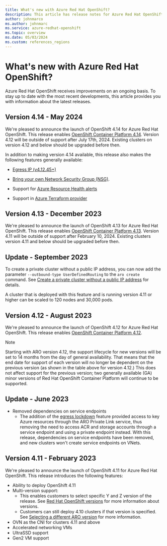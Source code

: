 ```yaml
---
title: What's new with Azure Red Hat OpenShift?
description: This article has release notes for Azure Red Hat OpenShift.
author: johnmarco
ms.author: johnmarc
ms.service: azure-redhat-openshift
ms.topic: overview
ms.date: 05/03/2024
ms.custom: references_regions
---
```


# What's new with Azure Red Hat OpenShift?

Azure Red Hat OpenShift receives improvements on an ongoing basis. To stay up to date with the most recent developments, this article provides you with information about the latest releases.

## Version 4.14 - May 2024

We're pleased to announce the launch of OpenShift 4.14 for Azure Red Hat OpenShift. This release enables [OpenShift Container Platform 4.14](https://docs.openshift.com/container-platform/4.14/welcome/index.html). Version 4.12 will be outside of support after July 17th, 2024. Existing clusters on version 4.12 and below should be upgraded before then.

In addition to making version 4.14 available, this release also makes the following features generally available:

- [Egress IP (v4.12.45+)](https://docs.openshift.com/container-platform/4.14/networking/ovn_kubernetes_network_provider/configuring-egress-ips-ovn.html) 

- [Bring your own Network Security Group (NSG)](/azure/openshift/howto-bring-nsg).

- Support for [Azure Resource Health alerts](/azure/openshift/howto-monitor-alerts)

- Support in [Azure Terraform provider](https://registry.terraform.io/providers/hashicorp/azurerm/latest)

## Version 4.13 - December 2023

We're pleased to announce the launch of OpenShift 4.13 for Azure Red Hat OpenShift. This release enables [OpenShift Container Platform 4.13](https://docs.openshift.com/container-platform/4.13/release_notes/ocp-4-13-release-notes.html). Version 4.11 will be outside of support after February 10, 2024.  Existing clusters version 4.11 and below should be upgraded before then.

## Update - September 2023

To create a private cluster without a public IP address, you can now add the parameter `--outbound-type UserDefinedRouting` to the `aro create` command. See [Create a private cluster without a public IP address](howto-create-private-cluster-4x.md#create-a-private-cluster-without-a-public-ip-address) for details.

A cluster that is deployed with this feature and is running version 4.11 or higher can be scaled to 120 nodes and 30,000 pods.

## Version 4.12 - August 2023

We're pleased to announce the launch of OpenShift 4.12 for Azure Red Hat OpenShift. This release enables [OpenShift Container Platform 4.12](https://docs.openshift.com/container-platform/4.12/release_notes/ocp-4-12-release-notes.html).

> [!NOTE]
> Starting with ARO version 4.12, the support lifecycle for new versions will be set to 14 months from the day of general availability. That means that the end date for support of each version will no longer be dependent on the previous version (as shown in the table above for version 4.12.) This does not affect support for the previous version; two generally available (GA) minor versions of Red Hat OpenShift Container Platform will continue to be supported.
> 

## Update - June 2023

- Removed dependencies on service endpoints
    - The addition of the [egress lockdown](concepts-egress-lockdown.md) feature provided access to key Azure resources through the ARO Private Link service, thus removing the need to access ACR and storage accounts through a service endpoint and using a private endpoint instead. With this release, dependencies on service endpoints have been removed, and new clusters won't create service endpoints on VNets.

## Version 4.11 - February 2023

We're pleased to announce the launch of OpenShift 4.11 for Azure Red Hat OpenShift. This release introduces the following features:

- Ability to deploy OpenShift 4.11
- Multi-version support: 
    - This enables customers to select specific Y and Z version of the release. See [Red Hat OpenShift versions](support-lifecycle.md#red-hat-openshift-versions) for more information about versions.
    - Customers can still deploy 4.10 clusters if that version is specified. See [Selecting a different ARO version](tutorial-create-cluster.md#selecting-a-different-aro-version) for more information.
- OVN as the CNI for clusters 4.11 and above
- Accelerated networking VMs 
- UltraSSD support
- Gen2 VM support

